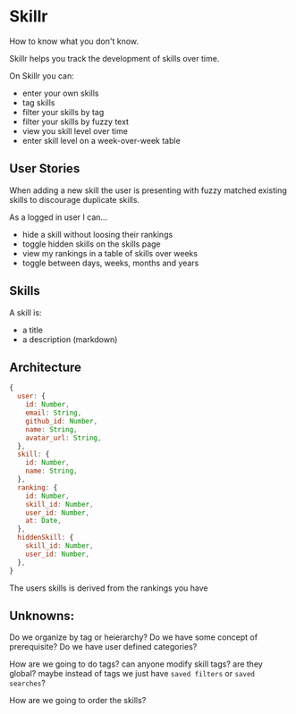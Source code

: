 # Skillr

How to know what you don't know.


Skillr helps you track the development of skills over time.


On Skillr you can:
  - enter your own skills
  - tag skills
  - filter your skills by tag
  - filter your skills by fuzzy text
  - view you skill level over time
  - enter skill level on a week-over-week table


## User Stories

When adding a new skill the user is presenting with fuzzy matched existing skills to discourage duplicate skills.

As a logged in user I can…

- hide a skill without loosing their rankings
- toggle hidden skills on the skills page
- view my rankings in a table of skills over weeks
- toggle between days, weeks, months and years


## Skills

A skill is:

- a title
- a description (markdown)



## Architecture

```js
{
  user: {
    id: Number,
    email: String,
    github_id: Number,
    name: String,
    avatar_url: String,
  },
  skill: {
    id: Number,
    name: String,
  },
  ranking: {
    id: Number,
    skill_id: Number,
    user_id: Number,
    at: Date,
  },
  hiddenSkill: {
    skill_id: Number,
    user_id: Number,
  },
}
```

The users skills is derived from the rankings you have


## Unknowns:

Do we organize by tag or heierarchy?
Do we have some concept of prerequisite?
Do we have user defined categories?


How are we going to do tags?
can anyone modify skill tags? are they global?
maybe instead of tags we just have `saved filters` or `saved searches`?

How are we going to order the skills?
